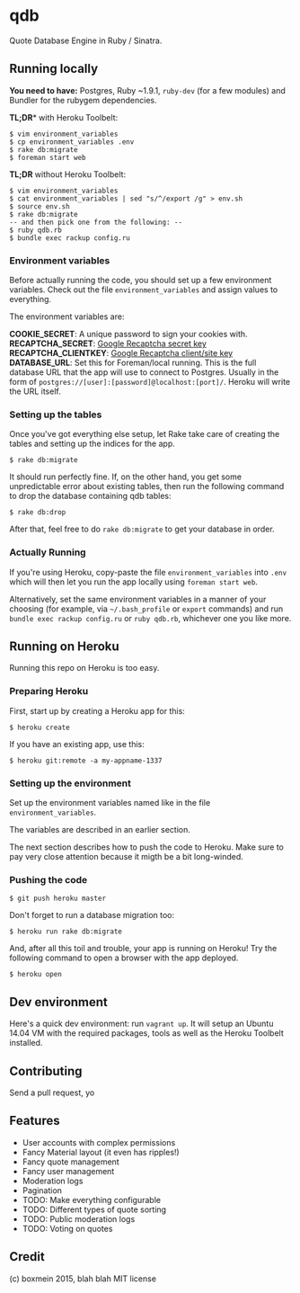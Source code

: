 # qdb #

Quote Database Engine in Ruby / Sinatra.




## Running locally

**You need to have:** Postgres, Ruby ~1.9.1, `ruby-dev` (for a few modules) and
Bundler for the rubygem dependencies.

**TL;DR*** with Heroku Toolbelt:

    $ vim environment_variables
    $ cp environment_variables .env
    $ rake db:migrate
    $ foreman start web 

**TL;DR** without Heroku Toolbelt:

    $ vim environment_variables
    $ cat environment_variables | sed "s/^/export /g" > env.sh
    $ source env.sh
    $ rake db:migrate
    -- and then pick one from the following: --
    $ ruby qdb.rb 
    $ bundle exec rackup config.ru
    
### Environment variables

Before actually running the code, you should set up a few environment variables.
Check out the file `environment_variables` and assign values to everything.

The environment variables are:

**COOKIE_SECRET**: A unique password to sign your cookies with.  
**RECAPTCHA_SECRET**: [Google Recaptcha secret key][gr]  
**RECAPTCHA_CLIENTKEY**: [Google Recaptcha client/site key][gr]  
**DATABASE_URL**: Set this for Foreman/local running. This is the full database
URL that the app will use to connect to Postgres. Usually in the form of 
`postgres://[user]:[password]@localhost:[port]/`. Heroku will write the URL 
itself.

[gr]: https://www.google.com/recaptcha/admin

### Setting up the tables

Once you've got everything else setup, let Rake take care of creating the tables 
and setting up the indices for the app. 

    $ rake db:migrate

It should run perfectly fine. If, on the other hand, you get some unpredictable error
about existing tables, then run the following command to drop the database containing
qdb tables:

    $ rake db:drop

After that, feel free to do `rake db:migrate` to get your database in order.

### Actually Running

If you're using Heroku, copy-paste the file `environment_variables` into `.env`
which will then let you run the app locally using `foreman start web`.

Alternatively, set the same environment variables in a manner of your choosing
(for example, via `~/.bash_profile` or `export` commands) and run 
`bundle exec rackup config.ru` or `ruby qdb.rb`, whichever one you like more.



## Running on Heroku

Running this repo on Heroku is too easy.


### Preparing Heroku

First, start up by creating a Heroku app for this:

    $ heroku create

If you have an existing app, use this:

    $ heroku git:remote -a my-appname-1337


### Setting up the environment

Set up the environment variables named like in the file `environment_variables`.

The variables are described in an earlier section.

The next section describes how to push the code to Heroku. Make sure to pay very
close attention because it migth be a bit long-winded.


### Pushing the code

    $ git push heroku master

Don't forget to run a database migration too:

    $ heroku run rake db:migrate

And, after all this toil and trouble, your app is running on Heroku! Try the 
following command to open a browser with the app deployed.

    $ heroku open




## Dev environment

Here's a quick dev environment: run `vagrant up`. It will setup an Ubuntu 14.04
VM with the required packages, tools as well as the Heroku Toolbelt installed.




## Contributing

Send a pull request, yo




## Features

- User accounts with complex permissions
- Fancy Material layout (it even has ripples!)
- Fancy quote management
- Fancy user management
- Moderation logs
- Pagination
- TODO: Make everything configurable
- TODO: Different types of quote sorting
- TODO: Public moderation logs
- TODO: Voting on quotes




## Credit

(c) boxmein 2015, blah blah MIT license
